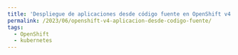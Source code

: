 ```yaml
---
title: 'Despliegue de aplicaciones desde código fuente en OpenShift v4'
permalink: /2023/06/openshift-v4-aplicacion-desde-codigo-fuente/
tags:
  - OpenShift
  - kubernetes
---
```

